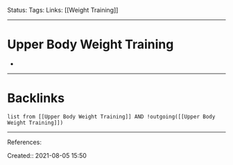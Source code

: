 Status: 
Tags: 
Links: [[Weight Training]]
___
# Upper Body Weight Training
-
___
# Backlinks
```dataview
list from [[Upper Body Weight Training]] AND !outgoing([[Upper Body Weight Training]])
```
___
References:

Created:: 2021-08-05 15:50
